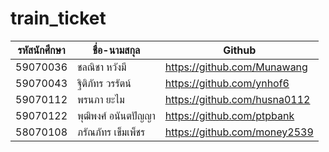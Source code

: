 # train_ticket
| รหัสนักศึกษา  | ชื่อ-นามสกุล |Github|
| ------------ | ------------ | ------------ |
| 59070036  | ชลณิชา  หวังมี  | https://github.com/Munawang  |
| 59070043  | ฐิติภัทร วรรัตน์  | https://github.com/ynhof6  |
| 59070112  | พรนภา ยะไม | https://github.com/husna0112  |
| 59070122  | พุฒิพงศ์ อนันตปัญญา  |  https://github.com/ptpbank |
| 58070108  | ภรัณภัทร เข็มเพ็ชร  | https://github.com/money2539  |
